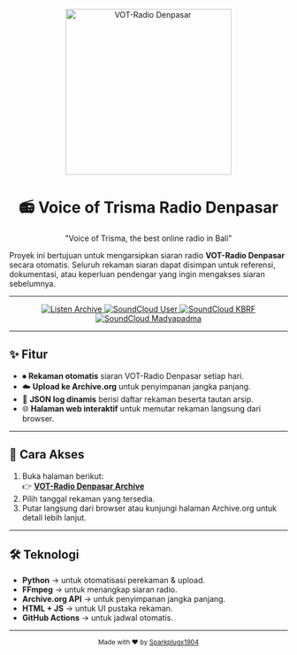 <p align="center">
  <a href="https://madyapadma-online.com/" target="_blank">
    <img src="https://www.madyapadma-pustaka.com/srcpublic/img/logo-1.png" alt="VOT-Radio Denpasar" width="300"/>
  </a>
</p>



<h1 align="center">📻 Voice of Trisma Radio Denpasar</h1>

<p align="center">
  "Voice of Trisma, the best online radio in Bali"
</p>

<p align="left">
  Proyek ini bertujuan untuk mengarsipkan siaran radio <b>VOT-Radio Denpasar</b> secara otomatis. 
  Seluruh rekaman siaran dapat disimpan untuk referensi, dokumentasi, atau keperluan pendengar yang ingin mengakses siaran sebelumnya.
</p>

---

<p align="center">
<!-- Badge untuk Archive -->
<a href="https://sparkplugx1904.github.io/VOT-Denpasar/" target="_blank">
  <img src="https://img.shields.io/badge/Dengarkan%20Arsip%20Disini-blue?style=for-the-badge&logo=github&logoColor=white" alt="Listen Archive"/>
</a>


  <!-- Badge untuk SoundCloud user-293864053 -->
  <a href="https://soundcloud.com/user-293864053" target="_blank">
    <img src="https://img.shields.io/badge/Voice%20of%20Trisma-orange?style=for-the-badge&logo=soundcloud&logoColor=white&color=FF5500" alt="SoundCloud User"/>
  </a>

  <!-- Badge untuk SoundCloud madyapadma-kbrf -->
  <a href="https://soundcloud.com/madyapadma-kbrf" target="_blank">
    <img src="https://img.shields.io/badge/KBRF-orange?style=for-the-badge&logo=soundcloud&logoColor=white&color=FF5500" alt="SoundCloud KBRF"/>
  </a>

  <!-- Badge untuk SoundCloud madyapadma -->
  <a href="https://soundcloud.com/madyapadma" target="_blank">
    <img src="https://img.shields.io/badge/Madyapadma-orange?style=for-the-badge&logo=soundcloud&logoColor=white&color=FF5500" alt="SoundCloud Madyapadma"/>
  </a>
</p>

---

## ✨ Fitur
- ⏺ **Rekaman otomatis** siaran VOT-Radio Denpasar setiap hari.  
- ☁️ **Upload ke Archive.org** untuk penyimpanan jangka panjang.  
- 📑 **JSON log dinamis** berisi daftar rekaman beserta tautan arsip.  
- 🌐 **Halaman web interaktif** untuk memutar rekaman langsung dari browser.  

---

## 🚀 Cara Akses
1. Buka halaman berikut:  
   👉 **[VOT-Radio Denpasar Archive](https://sparkplugx1904.github.io/VOT-Denpasar/)**  
2. Pilih tanggal rekaman yang tersedia.  
3. Putar langsung dari browser atau kunjungi halaman Archive.org untuk detail lebih lanjut.

---

## 🛠️ Teknologi
- **Python** → untuk otomatisasi perekaman & upload.  
- **FFmpeg** → untuk menangkap siaran radio.  
- **Archive.org API** → untuk penyimpanan jangka panjang.  
- **HTML + JS** → untuk UI pustaka rekaman.  
- **GitHub Actions** → untuk jadwal otomatis.  

---

<p align="center">
  <sub>Made with ❤️ by <a href="https://github.com/Sparkplugx1904" target="_blank">Sparkplugx1904</a></sub>
</p>

